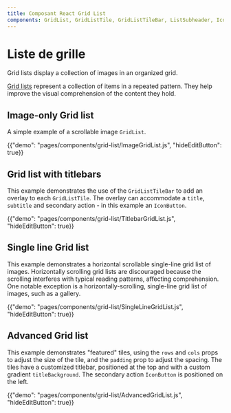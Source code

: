 ```yaml
---
title: Composant React Grid List
components: GridList, GridListTile, GridListTileBar, ListSubheader, IconButton
---
```


# Liste de grille

<p class="description">Grid lists display a collection of images in an organized grid.</p>

[Grid lists](https://material.io/design/components/image-lists.html) represent a collection of items in a repeated pattern. They help improve the visual comprehension of the content they hold.

## Image-only Grid list

A simple example of a scrollable image `GridList`.

{{"demo": "pages/components/grid-list/ImageGridList.js", "hideEditButton": true}}

## Grid list with titlebars

This example demonstrates the use of the `GridListTileBar` to add an overlay to each `GridListTile`. The overlay can accommodate a `title`, `subtitle` and secondary action - in this example an `IconButton`.

{{"demo": "pages/components/grid-list/TitlebarGridList.js", "hideEditButton": true}}

## Single line Grid list

This example demonstrates a horizontal scrollable single-line grid list of images. Horizontally scrolling grid lists are discouraged because the scrolling interferes with typical reading patterns, affecting comprehension. One notable exception is a horizontally-scrolling, single-line grid list of images, such as a gallery.

{{"demo": "pages/components/grid-list/SingleLineGridList.js", "hideEditButton": true}}

## Advanced Grid list

This example demonstrates "featured" tiles, using the `rows` and `cols` props to adjust the size of the tile, and the `padding` prop to adjust the spacing. The tiles have a customized titlebar, positioned at the top and with a custom gradient `titleBackground`. The secondary action `IconButton` is positioned on the left.

{{"demo": "pages/components/grid-list/AdvancedGridList.js", "hideEditButton": true}}
